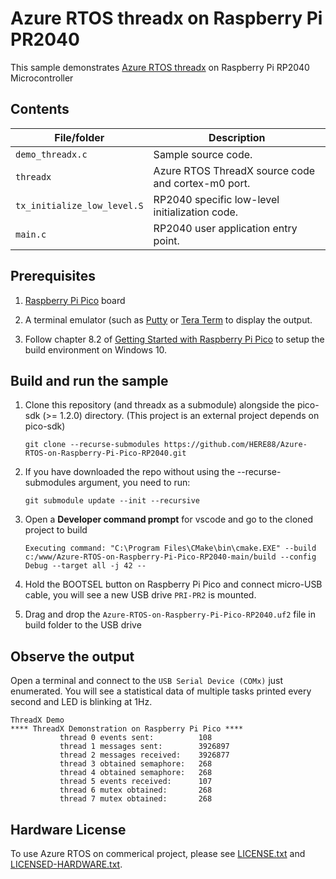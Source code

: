 ﻿# Azure RTOS threadx on Raspberry Pi PR2040

This sample demonstrates [Azure RTOS threadx](https://azure.com/rtos) on Raspberry Pi RP2040 Microcontroller

## Contents

| File/folder       | Description                                |
|-------------------|--------------------------------------------|
| `demo_threadx.c`    | Sample source code.                        |
| `threadx`           | Azure RTOS ThreadX source code and cortex-m0 port.            |
| `tx_initialize_low_level.S`     | RP2040 specific low-level initialization code.                         |
| `main.c`       | RP2040 user application entry point.                          |

## Prerequisites

1. [Raspberry Pi Pico](https://www.raspberrypi.org/products/raspberry-pi-pico/) board

2. A terminal emulator (such as [Putty](https://www.chiark.greenend.org.uk/~sgtatham/putty/) or [Tera Term](https://ttssh2.osdn.jp/index.html.en) to display the output.

3. Follow chapter 8.2 of [Getting Started with Raspberry Pi Pico](https://datasheets.raspberrypi.org/pico/getting-started-with-pico.pdf) to setup the build environment on Windows 10.

## Build and run the sample

1. Clone this repository (and threadx as a submodule) alongside the pico-sdk (>= 1.2.0) directory. (This project is an external project depends on pico-sdk)
   
   ```
   git clone --recurse-submodules https://github.com/HERE88/Azure-RTOS-on-Raspberry-Pi-Pico-RP2040.git
   ```
2. If you have downloaded the repo without using the --recurse-submodules argument, you need to run:

   ```
   git submodule update --init --recursive
   ```
4. Open a **Developer command prompt** for vscode and go to the cloned project to build
   
   ```
   Executing command: "C:\Program Files\CMake\bin\cmake.EXE" --build c:/www/Azure-RTOS-on-Raspberry-Pi-Pico-RP2040-main/build --config Debug --target all -j 42 --
   ```

5. Hold the BOOTSEL button on Raspberry Pi Pico and connect micro-USB cable, you will see a new USB drive `PRI-PR2` is mounted.

6. Drag and drop the `Azure-RTOS-on-Raspberry-Pi-Pico-RP2040.uf2` file in build folder to the USB drive

## Observe the output

Open a terminal and connect to the `USB Serial Device (COMx)` just enumerated. You will see a statistical data of multiple tasks printed every second and LED is blinking at 1Hz.

```
ThreadX Demo
**** ThreadX Demonstration on Raspberry Pi Pico ****
           thread 0 events sent:          108
           thread 1 messages sent:        3926897
           thread 2 messages received:    3926877
           thread 3 obtained semaphore:   268
           thread 4 obtained semaphore:   268
           thread 5 events received:      107
           thread 6 mutex obtained:       268
           thread 7 mutex obtained:       268
```

## Hardware License

To use Azure RTOS on commerical project, please see [LICENSE.txt](./LICENSE.txt) and [LICENSED-HARDWARE.txt](./LICENSED-HARDWARE.txt).
